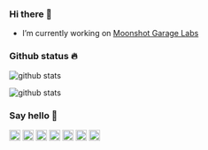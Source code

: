 ### Hi there 👋

-  I’m currently working on [Moonshot Garage Labs](https://moonshotgaragelabs.com/)

### Github status :fire:

![github stats](https://github-readme-stats.vercel.app/api?username=netoht&show_icons=true&title_color=000)

![github stats](https://github-readme-stats.vercel.app/api/top-langs/?username=netoht&langs_count=8&title_color=000)

### Say hello 👋

<a href="https://www.linkedin.com/in/netoht/"><img src="https://img.shields.io/badge/linkedin-000.svg?&logo=linkedin" height=20></a> 
<a href="https://www.instagram.com/netoht/"><img src="https://img.shields.io/badge/instagram-000.svg?&logo=instagram" height=20></a>
<a href="https://www.twitter.com/wneto/"><img src="https://img.shields.io/badge/twitter-000.svg?&logo=twitter" height=20></a>
<a href="https://www.github.com/netoht/"><img src="https://img.shields.io/badge/github-000.svg?&logo=github" height=20></a>
<a href="mailto:netoht@gmail.com"><img src="https://img.shields.io/badge/gmail-000.svg?&logo=gmail" height=20></a>
<a href="https://dev.to/netoht"><img src="https://img.shields.io/badge/dev-to-black" height=20></a>
<a href="https://medium.com/@netoht"><img src="https://img.shields.io/badge/medium-gray" height=20></a>


<!--
**netoht/netoht** is a ✨ _special_ ✨ repository because its `README.md` (this file) appears on your GitHub profile.

Here are some ideas to get you started:

- 🔭 I’m currently working on ...
- 🌱 I’m currently learning ...
- 👯 I’m looking to collaborate on ...
- 🤔 I’m looking for help with ...
- 💬 Ask me about ...
- 📫 How to reach me: ...
- 😄 Pronouns: ...
- ⚡ Fun fact: ...
-->
